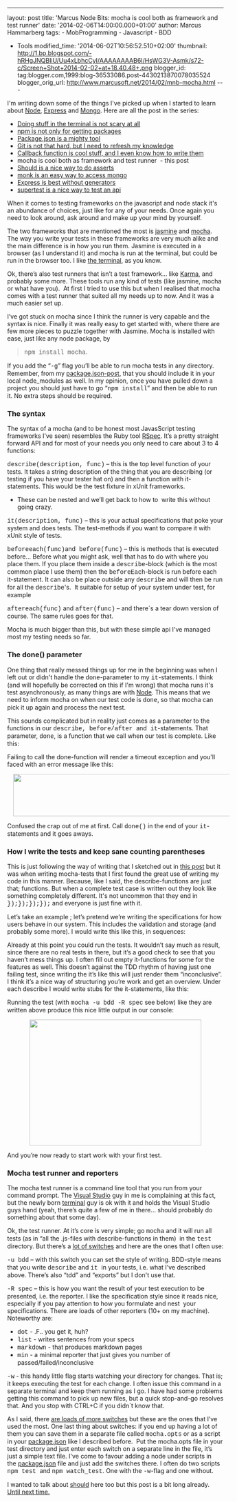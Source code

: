 ---
layout: post
title: 'Marcus Node Bits: mocha is cool both as
framework and test runner'
date: '2014-02-06T14:00:00.000+01:00' author:
Marcus Hammarberg
tags: - MobProgramming - Javascript - BDD
   - Tools
modified_time: '2014-06-02T10:56:52.510+02:00'
thumbnail: http://1.bp.blogspot.com/-hRHgJNQBIiU/Uu4xLbhcCyI/AAAAAAAAB6I/HsWG3V-Asmk/s72-c/Screen+Shot+2014-02-02+at+18.40.48+.png
blogger_id: tag:blogger.com,1999:blog-36533086.post-4430213870078035524
blogger_orig_url: http://www.marcusoft.net/2014/02/mnb-mocha.html ---

<div dir="ltr" style="text-align: left;" trbidi="on">

I'm writing down some of the things I've picked up when I started to
learn
about <a href="http://nodejs.org/" target="_blank">Node</a>, <a href="http://expressjs.com/" target="_blank">Express</a> and <a href="http://www.mongodb.org/" target="_blank">Mongo</a>.
Here are all the post in the series:

-   <a href="http://www.marcusoft.net/2014/02/mnb-terminal.html"
    target="_blank">Doing stuff in the terminal is not scary at all</a>
-   <a href="http://www.marcusoft.net/2014/02/mnb-npm.html"
    target="_blank">npm is not only for getting packages</a>
-   <a href="http://www.marcusoft.net/2014/02/mnb-packagejson.html"
    target="_blank">Package.json is a mighty tool</a>
-   <a href="http://www.marcusoft.net/2014/02/mnb-git.html"
    target="_blank">Git is not that hard, but I need to refresh my
    knowledge</a>
-   <a href="http://www.marcusoft.net/2014/02/mnb-callbacks.html"
    target="_blank">Callback function is cool stuff, and I even know how to
    write them</a>
-   mocha is cool both as framework and test runner  - this post
-   <a href="http://www.marcusoft.net/2014/02/mnb-should.html"
    target="_blank">Should is a nice way to do asserts</a> 
-   <a href="http://www.marcusoft.net/2014/02/mnb-monk.html"
    target="_blank">monk is an easy way to access mongo</a>
-   <a href="http://www.marcusoft.net/2014/02/mnb-express.html"
    target="_blank">Express is best without generators</a>
-   <a href="http://www.marcusoft.net/2014/02/mnb-supertest.html"
    target="_blank">supertest is a nice way to test an api</a>

When it comes to testing frameworks on the javascript and node stack
it's an abundance of choices, just like for any of your needs. Once
again you need to look around, ask around and make up your mind by
yourself.

The two frameworks that are mentioned the most is
<a href="http://pivotal.github.io/jasmine/" target="_blank">jasmine</a> and
<a href="http://visionmedia.github.io/mocha/" target="_blank">mocha</a>.
The way you write your tests in these frameworks are very much alike and
the main difference is in how you run them. Jasmine is executed in a
browser (as I understand it) and mocha is run at the terminal, but could
be run in the browser too. I like [the
terminal](http://www.marcusoft.net/2014/02/mnb-terminal.html), as you
know.

Ok, there’s also test runners that isn’t a test framework… like
<a href="http://karma-runner.github.io/" target="_blank">Karma</a>, and
probably some more. These tools run any kind of tests (like jasmine,
mocha or what have you).  At first I tried to use this but when I
realised that mocha comes with a test runner that suited all my needs up
to now. And it was a much easier set up.

I’ve got stuck on mocha since I think the runner is very capable and the
syntax is nice. Finally it was really easy to get started with, where
there are few more pieces to puzzle together with Jasmine.
Mocha is installed with ease, just like any node package, by

> <span style="font-family: Courier New, Courier, monospace;">npm
> install mocha</span>. 

If you add the “<span
style="font-family: Courier New, Courier, monospace;">-g</span>” flag
you’ll be able to run mocha tests in any directory. Remember, from my
[package.json-post](http://www.marcusoft.net/2014/02/mnb-mocha.html),
that you should include it in your local node_modules as well. In my
opinion, once you have pulled down a project you should just have to go
“<span style="font-family: Courier New, Courier, monospace;">npm
install</span>” and then be able to run it. No extra steps should be
required. <span class="Apple-tab-span" style="white-space: pre;">
</span>

### The syntax

The syntax of a mocha (and to be honest most JavasScript testing
frameworks I’ve seen) resembles the Ruby tool
[RSpec](http://rspec.info/). It’s a pretty straight forward API and for
most of your needs you only need to care about 3 to 4 functions:

<div style="text-align: left;">

</div>

<span
style="font-family: Courier New, Courier, monospace;">describe(description,
func)</span> – this is the top level function of your tests. It takes a
string description of the thing that you are describing (or testing if
you have your tester hat on) and then a function with it-statements.
This would be the test fixture in xUnit frameworks. 

-   These can be nested and we’ll get back to how to  write this without
    going crazy. 

<span
style="font-family: Courier New, Courier, monospace;">it(description,
func)</span> – this is your actual specifications that poke your system
and does tests. The test-methods if you want to compare it with xUnit
style of tests. 

<span
style="font-family: Courier New, Courier, monospace;">beforeeach(func)</span><span
style="font-family: inherit;">and</span><span
style="font-family: Courier New, Courier, monospace;">
before(func)</span> – this is methods that is executed before... Before
what you might ask, well that has to do with where you place them. If
you place them inside a <span
style="font-family: Courier New, Courier, monospace;">describe</span><span
style="font-family: inherit;">-block (which is the most common place I
use them) then the </span><span
style="font-family: Courier New, Courier, monospace;">beforeEach</span><span
style="font-family: inherit;">-block is run before</span> each
it-statement. It can also be place outside any <span
style="font-family: Courier New, Courier, monospace;">describe</span> and
will then be run for all the <span
style="font-family: Courier New, Courier, monospace;">describe</span>'s.
 It suitable for setup of your system under test, for example

<span
style="font-family: Courier New, Courier, monospace;">aftereach(func)</span><span
style="font-family: inherit;"> and </span><span
style="font-family: Courier New, Courier, monospace;">after(func)</span> –
and there´s a tear down version of course. The same rules goes for
that. 

Mocha is much bigger than this, but with these simple api I've managed
most my testing needs so far.

### The done() parameter

<div>

One thing that really messed things up for me in the beginning was when
I left out or didn't handle the <span
style="font-family: Courier New, Courier, monospace;">done</span>-parameter
to my <span
style="font-family: Courier New, Courier, monospace;">it</span><span
style="font-family: inherit;">-statements. I think (and will hopefully
be corrected on this if I'm wrong) that mocha runs it's test
asynchronously, as many things are with [Node](http://nodejs.org/). This
means that we need to inform mocha on when our test code is </span><span
style="font-family: Courier New, Courier, monospace;">done</span><span
style="font-family: inherit;">, so that mocha can pick it up again and
process the next test.  </span>

</div>

<div>

<span style="font-family: inherit;">
</span>

</div>

<div>

<span style="font-family: inherit;">This sounds complicated but in
reality just comes as a parameter to the functions in our </span><span
style="font-family: Courier New, Courier, monospace;">describe,
before/after </span><span style="font-family: inherit;">and</span><span
style="font-family: Courier New, Courier, monospace;"> it</span><span
style="font-family: inherit;">-statements. That parameter, </span><span
style="font-family: Courier New, Courier, monospace;">done</span><span
style="font-family: inherit;">, is a function that we call when our test
is complete. Like this:</span>

</div>



<div>

<span style="font-family: inherit;">Failing to call the done-function
will render a timeout exception and you'll faced with an error message
like this:</span>


<div class="separator" style="clear: both; text-align: center;">

<a
href="http://1.bp.blogspot.com/-hRHgJNQBIiU/Uu4xLbhcCyI/AAAAAAAAB6I/HsWG3V-Asmk/s1600/Screen+Shot+2014-02-02+at+18.40.48+.png"
data-imageanchor="1" style="margin-left: 1em; margin-right: 1em;"><img
src="http://1.bp.blogspot.com/-hRHgJNQBIiU/Uu4xLbhcCyI/AAAAAAAAB6I/HsWG3V-Asmk/s1600/Screen+Shot+2014-02-02+at+18.40.48+.png"
data-border="0" width="640" height="98" /></a>

</div>

<span style="font-family: inherit;">
</span>

</div>

<div style="text-align: left;">

Confused the crap out of me at first. Call <span
style="font-family: Courier New, Courier, monospace;">done()</span> in
the end of your <span
style="font-family: Courier New, Courier, monospace;">it</span>-statements
and it goes aways. 

</div>

### How I write the tests and keep sane counting parentheses

This is just following the way of writing that I sketched out in [this
post](http://www.marcusoft.net/2014/02/mnb-callback.html) but it was
when writing mocha-tests that I first found the great use of writing my
code in this manner. Because, like I said, the describe-functions are
just that; functions. But when a complete test case is written out they
look like something completely different. It's not uncommon that they
end in <span
style="font-family: Courier New, Courier, monospace;">});});});});</span> and
everyone is just fine with it.

Let’s take an example ; let’s pretend we’re writing the specifications
for how users behave in our system. This includes the validation and
storage (and probably some more). I would write this like this, in
sequences:

Already at this point you could run the tests. It wouldn’t say much as
result, since there are no real tests in there, but it’s a good check to
see that you haven’t mess things up.
I often fill out empty it-functions for some for the features as well.
This doesn’t against the TDD rhythm of having just one failing test,
since writing the it’s like this will just render them “inconclusive”. I
think it’s a nice way of structuring you’re work and get an overview.
Under each describe I would write stubs for the it-statements, like
this:

Running the test (with <span
style="font-family: Courier New, Courier, monospace;">mocha -u bdd -R
spec</span><span style="font-family: inherit;"> see below)</span> like
they are written above produce this nice little output in our console:

<div class="separator" style="clear: both; text-align: center;">

<a
href="http://1.bp.blogspot.com/-0FaImdy__1c/Uu43EdhHwwI/AAAAAAAAB6g/YqLa0Y5WUIQ/s1600/Screen+Shot+2014-02-02+at+19.14.54+.png"
data-imageanchor="1" style="margin-left: 1em; margin-right: 1em;"><img
src="http://1.bp.blogspot.com/-0FaImdy__1c/Uu43EdhHwwI/AAAAAAAAB6g/YqLa0Y5WUIQ/s1600/Screen+Shot+2014-02-02+at+19.14.54+.png"
data-border="0" width="400" height="292" /></a>

</div>


And you’re now ready to start work with your first test.

### Mocha test runner and reporters

The mocha test runner is a command line tool that you run from your
command prompt. The [Visual Studio](http://www.visualstudio.com/) guy in
me is complaining at this fact, but the newly born
[terminal](http://www.marcusoft.net/2014/02/mnb-terminal.html) guy is ok
with it and holds the Visual Studio guys hand (yeah, there’s quite a few
of me in there… should probably do something about that some day).

Ok, the test runner. At it’s core is very simple; go <span
style="font-family: Courier New, Courier, monospace;">mocha</span> and
it will run all tests (as in “all the .js-files with describe-functions
in them)  in the <span
style="font-family: Courier New, Courier, monospace;">test</span>
directory. But there’s a [lot of
switches](http://visionmedia.github.io/mocha/#usage) and here are the
ones that I often use:

<span style="font-family: Courier New, Courier, monospace;">-u
bdd</span> – with this switch you can set the style of writing.
BDD-style means that you write <span
style="font-family: Courier New, Courier, monospace;">describe</span>
and <span style="font-family: Courier New, Courier, monospace;">it
</span><span style="font-family: inherit;">in your tests, i.e.
what </span>I’ve described above. There’s also “tdd” and “exports” but I
don't use that. 

<span style="font-family: Courier New, Courier, monospace;">-R
spec</span> – this is how you want the result of your test execution to
be presented, i.e. the reporter. I like the specification style since it
reads nice, especially if you pay attention to how you formulate and
nest  your specifications. There are loads of other reporters (10+ on my
machine). Noteworthy are:

-   <span
    style="font-family: Courier New, Courier, monospace;">dot</span> -
    .F.. you get it, huh? 
-   <span
    style="font-family: Courier New, Courier, monospace;">list</span> -
    writes sentences from your specs
-   <span
    style="font-family: Courier New, Courier, monospace;">markdown</span> -
    that produces markdown pages 
-   <span
    style="font-family: Courier New, Courier, monospace;">min</span> - a
    minimal reporter that just gives you number of
    passed/failed/inconclusive 

<span style="font-family: Courier New, Courier, monospace;">-w</span> -
this handy little flag starts watching your directory for changes. That
is; it keeps executing the test for each change. I often issue this
command in a separate terminal and keep them running as I go. I have had
some problems getting this command to pick up new files, but a quick
stop-and-go resolves that. And you stop with CTRL+C if you didn´t know
that.

As I said, there
<a href="http://visionmedia.github.io/mocha/#usage" target="_blank">are
loads of more switches</a> but these are the ones that I’ve used the
most.
One last thing about switches: if you end up having a lot of them you
can save them in a separate file called <span
style="font-family: Courier New, Courier, monospace;">mocha.opts</span>
or as a script in your
[package.json](http://www.marcusoft.net/2014/02/mnb-packagejson.html) like
I described before.  Put the mocha.opts file in your test directory and
just enter each switch on a separate line in the file, it’s just a
simple text file.
I've come to favour adding a node under scripts in
the [package.json](http://www.marcusoft.net/2014/02/mnb-packagejson.html) file
and just add the switches there. I often do two scripts <span
style="font-family: Courier New, Courier, monospace;">npm
test </span>and <span
style="font-family: Courier New, Courier, monospace;">npm
watch_test</span>. One with the <span
style="font-family: Courier New, Courier, monospace;">-w</span>-flag and
one without.

I wanted to talk about
[should](http://www.marcusoft.net/2014/02/mnb-should.html) here too but
this post is a bit long already. [Until next
time.](http://www.marcusoft.net/2014/02/mnb-should.html) 

</div>
